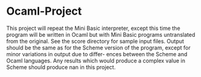 # Ocaml-Project
 This project will repeat the Mini Basic interpreter, except this time the program will be written in Ocaml but with Mini Basic programs untranslated from the original. See the score directory for sample input files. Output should be the same as for the Scheme version of the program, except for minor variations in output due to differ- ences between the Scheme and Ocaml languages. Any results which would produce a complex value in Scheme should produce nan in this project.
